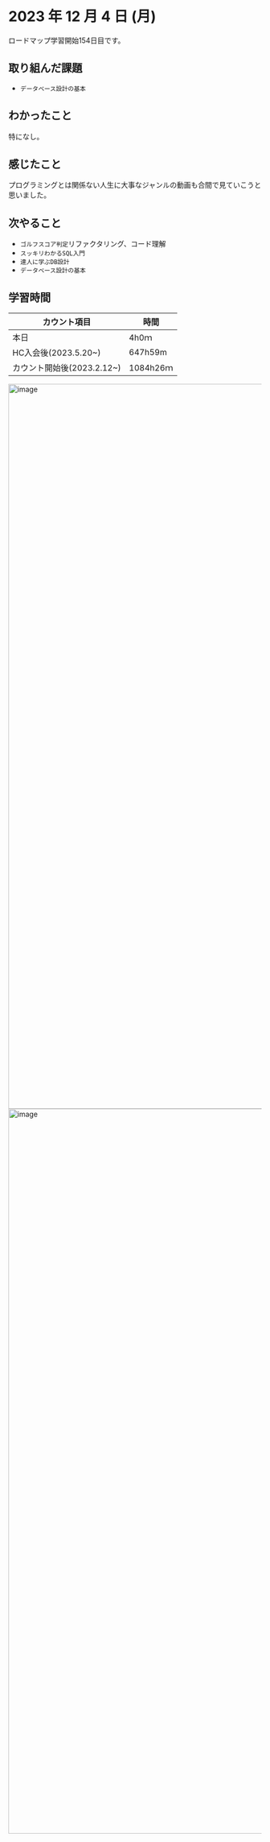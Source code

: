 # 2023 年 12 月 4 日 (月)
ロードマップ学習開始154日目です。

## 取り組んだ課題
- `データベース設計の基本`


## わかったこと
特になし。


## 感じたこと
プログラミングとは関係ない人生に大事なジャンルの動画も合間で見ていこうと思いました。


## 次やること
- `ゴルフスコア判定`リファクタリング、コード理解
- `スッキリわかるSQL入門`
- `達人に学ぶDB設計`
- `データベース設計の基本`


## 学習時間
|カウント項目|時間|
|----|----|
|本日|4h0ｍ|
|HC入会後(2023.5.20~)|647h59m|
|カウント開始後(2023.2.12~)|1084h26ｍ|


<img width="1440" alt="image" src="https://github.com/yokoyamamn/daily_report/assets/94735931/468a2cfd-a0f8-434f-950f-aa90302c2add">
<img width="1440" alt="image" src="https://github.com/yokoyamamn/daily_report/assets/94735931/9ce2d7c3-df9c-4d9f-919d-7e1fa4309198">
